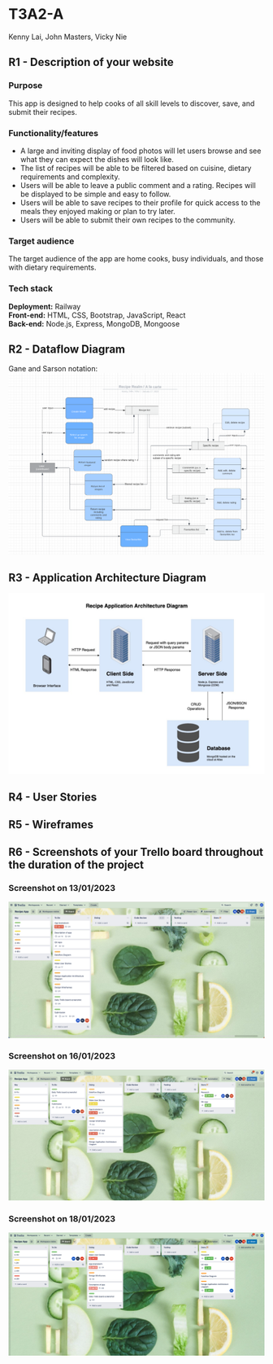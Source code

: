 # T3A2-A

Kenny Lai, John Masters, Vicky Nie

## R1 - Description of your website

### Purpose
This app is designed to help cooks of all skill levels to discover, save, and submit their recipes. 


### Functionality/features
- A large and inviting display of food photos will let users browse and see what they can expect the dishes will look like.
- The list of recipes will be able to be filtered based on cuisine, dietary requirements and complexity.
- Users will be able to leave a public comment and a rating.
Recipes will be displayed to be simple and easy to follow.
- Users will be able to save recipes to their profile for quick access to the meals they enjoyed making or plan to try later.
- Users will be able to submit their own recipes to the community.

### Target audience
The target audience of the app are home cooks, busy individuals, and those with dietary requirements.  

### Tech stack
**Deployment:** Railway  
**Front-end:** HTML, CSS, Bootstrap, JavaScript, React  
**Back-end:** Node.js, Express, MongoDB, Mongoose
## R2 - Dataflow Diagram

Gane and Sarson notation:
![Draft Data Flow Diagram](docs/DraftDFD.PNG)

## R3 - Application Architecture Diagram

![Application Architecture Diagram](docs/application-architecture-diagram.jpg)

## R4 - User Stories

## R5 - Wireframes

## R6 - Screenshots of your Trello board throughout the duration of the project

### Screenshot on 13/01/2023

![Screenshot on 13/01/2023](docs/trello-screenshots/13012023.png)

### Screenshot on 16/01/2023

![Screenshot on 16/01/2023](docs/trello-screenshots/16012023.png)

### Screenshot on 18/01/2023

![Screenshot on 18/01/2023](docs/trello-screenshots/18012023.png)
